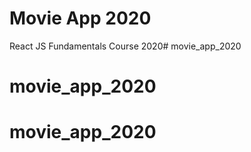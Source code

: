# Movie App 2020

React JS  Fundamentals Course 2020# movie_app_2020
# movie_app_2020
# movie_app_2020

